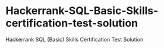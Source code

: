 # Hackerrank-SQL-Basic-Skills-certification-test-solution
Hackerrank SQL (Basic) Skills Certification Test Solution
